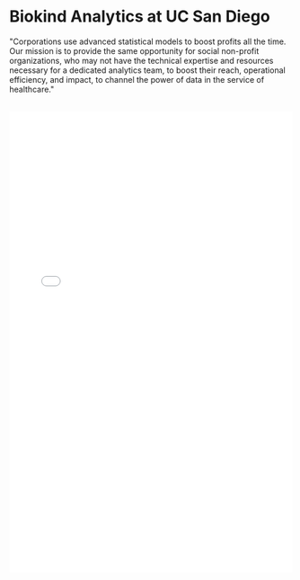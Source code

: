 # Biokind Analytics at UC San Diego

"Corporations use advanced statistical models to boost profits all the time. Our mission is to provide the same opportunity for social non-profit organizations, who may not have the technical expertise and resources necessary for a dedicated analytics team, to boost their reach, operational efficiency, and impact, to channel the power of data in the service of healthcare."

<br>

<embed src="assets/Biokind_23_Impact_Report.pdf" type="application/pdf" width="100%" height="820">

